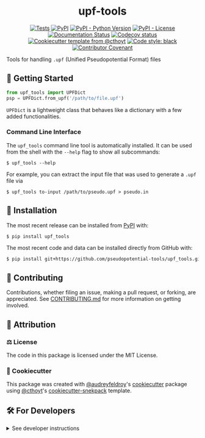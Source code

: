 <h1 align="center">
  upf-tools
</h1>

<p align="center">
    <a href="https://github.com/pseudopotential-tools/upf-tools/actions/workflows/tests.yml">
        <img alt="Tests" src="https://github.com/pseudopotential-tools/upf-tools/workflows/Tests/badge.svg" /></a>
    <a href="https://pypi.org/project/upf-tools">
        <img alt="PyPI" src="https://img.shields.io/pypi/v/upf-tools" /></a>
    <a href="https://pypi.org/project/upf-tools">
        <img alt="PyPI - Python Version" src="https://img.shields.io/pypi/pyversions/upf-tools" /></a>
    <a href="https://github.com/pseudopotential-tools/upf-tools/blob/main/LICENSE">
        <img alt="PyPI - License" src="https://img.shields.io/pypi/l/upf-tools" /></a>
    <a href='https://upf-tools.readthedocs.io/en/latest/?badge=latest'>
        <img src='https://readthedocs.org/projects/upf-tools/badge/?version=latest' alt='Documentation Status' /></a>
    <a href="https://codecov.io/gh/pseudopotential-tools/upf-tools/branch/main">
        <img src="https://codecov.io/gh/pseudopotential-tools/upf-tools/branch/main/graph/badge.svg" alt="Codecov status" /></a>  
    <a href="https://github.com/cthoyt/cookiecutter-python-package">
        <img alt="Cookiecutter template from @cthoyt" src="https://img.shields.io/badge/Cookiecutter-snekpack-blue" /></a>
    <a href='https://github.com/psf/black'>
        <img src='https://img.shields.io/badge/code%20style-black-000000.svg' alt='Code style: black' /></a>
    <a href="https://github.com/pseudopotential-tools/upf-tools/blob/main/.github/CODE_OF_CONDUCT.md">
        <img src="https://img.shields.io/badge/Contributor%20Covenant-2.1-4baaaa.svg" alt="Contributor Covenant"/></a>
</p>

Tools for handling `.upf` (Unified Pseudopotential Format) files

## 💪 Getting Started

```python
from upf_tools import UPFDict
psp = UPFDict.from_upf('/path/to/file.upf')
```

`UPFDict` is a lightweight class that behaves like a dictionary with a few added functionalities.

### Command Line Interface

The `upf_tools` command line tool is automatically installed. It can
be used from the shell with the `--help` flag to show all subcommands:

```shell
$ upf_tools --help
```

For example, you can extract the input file that was used to generate a `.upf` file via
```shell
$ upf_tools to-input /path/to/pseudo.upf > pseudo.in
```

## 🚀 Installation

The most recent release can be installed from
[PyPI](https://pypi.org/project/upf_tools/) with:

```shell
$ pip install upf_tools
```

The most recent code and data can be installed directly from GitHub with:

```bash
$ pip install git+https://github.com/pseudopotential-tools/upf_tools.git
```

## 👐 Contributing

Contributions, whether filing an issue, making a pull request, or forking, are appreciated. See
[CONTRIBUTING.md](https://github.com/pseudopotential-tools/upf_tools/blob/master/.github/CONTRIBUTING.md) for more information on getting involved.

## 👋 Attribution

### ⚖️ License

The code in this package is licensed under the MIT License.

<!--
### 📖 Citation

Citation goes here!
-->

<!--
### 🎁 Support

This project has been supported by the following organizations (in alphabetical order):

- [Harvard Program in Therapeutic Science - Laboratory of Systems Pharmacology](https://hits.harvard.edu/the-program/laboratory-of-systems-pharmacology/)

-->

<!--
### 💰 Funding

This project has been supported by the following grants:

| Funding Body                                             | Program                                                                                                                       | Grant           |
|----------------------------------------------------------|-------------------------------------------------------------------------------------------------------------------------------|-----------------|
| DARPA                                                    | [Automating Scientific Knowledge Extraction (ASKE)](https://www.darpa.mil/program/automating-scientific-knowledge-extraction) | HR00111990009   |
-->

### 🍪 Cookiecutter

This package was created with [@audreyfeldroy](https://github.com/audreyfeldroy)'s
[cookiecutter](https://github.com/cookiecutter/cookiecutter) package using [@cthoyt](https://github.com/cthoyt)'s
[cookiecutter-snekpack](https://github.com/cthoyt/cookiecutter-snekpack) template.

## 🛠️ For Developers

<details>
  <summary>See developer instructions</summary>

The final section of the README is for if you want to get involved by making a code contribution.

### Development Installation

To install in development mode, use the following:

```bash
$ git clone git+https://github.com/pseudopotential-tools/upf_tools.git
$ cd upf_tools
$ pip install -e .
```

### 🥼 Testing

After cloning the repository and installing `tox` with `pip install tox`, the unit tests in the `tests/` folder can be
run reproducibly with:

```shell
$ tox
```

Additionally, these tests are automatically re-run with each commit in a [GitHub Action](https://github.com/pseudopotential-tools/upf_tools/actions?query=workflow%3ATests).

### 📖 Building the Documentation

The documentation can be built locally using the following:

```shell
$ git clone git+https://github.com/pseudopotential-tools/upf_tools.git
$ cd upf_tools
$ tox -e docs
$ open docs/build/html/index.html
``` 

The documentation automatically installs the package as well as the `docs`
extra specified in the [`setup.cfg`](setup.cfg). `sphinx` plugins
like `texext` can be added there. Additionally, they need to be added to the
`extensions` list in [`docs/source/conf.py`](docs/source/conf.py).

### 📦 Making a Release

After installing the package in development mode and installing
`tox` with `pip install tox`, the commands for making a new release are contained within the `finish` environment
in `tox.ini`. Run the following from the shell:

```shell
$ tox -e finish
```

This script does the following:

1. Uses [Bump2Version](https://github.com/c4urself/bump2version) to switch the version number in the `setup.cfg`,
   `src/upf_tools/version.py`, and [`docs/source/conf.py`](docs/source/conf.py) to not have the `-dev` suffix
2. Packages the code in both a tar archive and a wheel using [`build`](https://github.com/pypa/build)
3. Uploads to PyPI using [`twine`](https://github.com/pypa/twine). Be sure to have a `.pypirc` file configured to avoid the need for manual input at this
   step
4. Push to GitHub. You'll need to make a release going with the commit where the version was bumped.
5. Bump the version to the next patch. If you made big changes and want to bump the version by minor, you can
   use `tox -e bumpversion -- minor` after.
</details>
